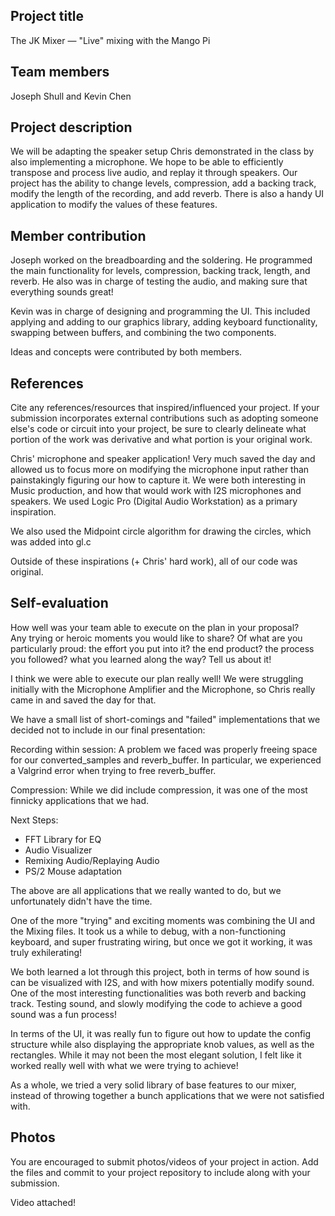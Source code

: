 ## Project title
The JK Mixer — "Live" mixing with the Mango Pi

## Team members
Joseph Shull and Kevin Chen

## Project description
We will be adapting the speaker setup Chris demonstrated in the class by also
implementing a microphone. We hope to be able to efficiently transpose and
process live audio, and replay it through speakers.
Our project has the ability to change levels, compression, add a backing track,
modify the length of the recording, and add reverb.
There is also a handy UI application to modify the values of these features.

## Member contribution
Joseph worked on the breadboarding and the soldering. He programmed the main
functionality for levels, compression, backing track, length, and reverb. He
also was in charge of testing the audio, and making sure that everything sounds
great!

Kevin was in charge of designing and programming the UI. This included applying
and adding to our graphics library, adding keyboard functionality, swapping
between buffers, and combining the two components.

Ideas and concepts were contributed by both members.


## References
Cite any references/resources that inspired/influenced your project. 
If your submission incorporates external contributions such as adopting 
someone else's code or circuit into your project, be sure to clearly 
delineate what portion of the work was derivative and what portion is 
your original work.

Chris' microphone and speaker application! Very much saved the day and allowed
us to focus more on modifying the microphone input rather than painstakingly
figuring our how to capture it.
We were both interesting in Music production, and how that would work with I2S
microphones and speakers.
We used Logic Pro (Digital Audio Workstation) as a primary inspiration.

We also used the Midpoint circle algorithm for drawing the circles, which was
added into gl.c

Outside of these inspirations (+ Chris' hard work), all of our code was
original.

## Self-evaluation
How well was your team able to execute on the plan in your proposal?  
Any trying or heroic moments you would like to share? Of what are you particularly proud:
the effort you put into it? the end product? the process you followed?
what you learned along the way? Tell us about it!

I think we were able to execute our plan really well! We were struggling
initially with the Microphone Amplifier and the Microphone, so Chris really came
in and saved the day for that.

We have a small list of short-comings and "failed" implementations that we
decided not to include in our final presentation:

Recording within session: A problem we faced was properly freeing space for our
converted_samples and reverb_buffer. In particular, we experienced a Valgrind
error when trying to free reverb_buffer. 

Compression: While we did include compression, it was one of the most finnicky
applications that we had. 

Next Steps:
- FFT Library for EQ
- Audio Visualizer
- Remixing Audio/Replaying Audio
- PS/2 Mouse adaptation

The above are all applications that we really wanted to do, but we unfortunately
didn't have the time.

One of the more "trying" and exciting moments was combining the UI and the
Mixing files. It took us a while to debug, with a non-functioning keyboard, and
super frustrating wiring, but once we got it working, it was truly exhilerating!

We both learned a lot through this project, both in terms of how sound is can be
visualized with I2S, and with how mixers potentially modify sound. One of the
most interesting functionalities was both reverb and backing track. Testing
sound, and slowly modifying the code to achieve a good sound was a fun process!

In terms of the UI, it was really fun to figure out how to update the config
structure while also displaying the appropriate knob values, as well as the
rectangles. While it may not been the most elegant solution, I felt like it
worked really well with what we were trying to achieve!

As a whole, we tried a very solid library of base features to our mixer, 
instead of throwing together a bunch applications that we were not satisfied
with.

## Photos
You are encouraged to submit photos/videos of your project in action. 
Add the files and commit to your project repository to include along with your submission.

Video attached!
